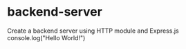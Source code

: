 # backend-server
Create a backend server using HTTP module and Express.js
console.log("Hello World!")
